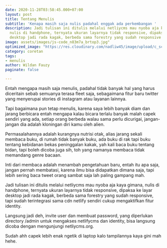 ```yaml
---
date: 2020-11-28T03:58:45.000+07:00
layout: post
title: Tentang Menulis
subtitle: 'Kenapa masih saja nulis padahal enggak ada perkembangan '
description: Jadi tulisan ini ditulis melalui netliycms mau nyoba aja kaya gimana,
  nulis di handphone, ternyata ukuran layarnya tidak responsive, dipaksa ke layar
  desktop jadi rada kagak, berbeda sama forestry yang sudah responsive
image: assets/images/js-code_n83m7a_brtop3.jpg"
optimized_image: "https://res.cloudinary.com/nadliw45/image/upload/c_scale,w_380/v1606485058/js-code_n83m7a_brtop3.jpg"
category: coretan
tags:
- menulis
author: Wildan Fauzy
paginate: false

---
```

Entah mengapa masih saja menulis, padahal tidak banyak hal yang harus diceritain sebab semuanya terasa fleet saja, sebagaimana fitur baru twitter yang menyerupai stories di instagram atau layanan lainnya. 

Tapi bagaimana pun tetap menulis, karena saya lebih banyak diam dan jarang berbicara entah mengapa kalau bicara terlalu banyak malah capek sendiri yang ada, setiap orang berbeda walau sama perlu dicurigai, jangan-jangan dia adalah kloningan diri kamu oleh alien. 

Permasalahannya adalah kurangnya nutrisi otak, alias jarang sekali membaca buku, di rumah tidak banyak buku, ada buku di rak tapi buku tentang kebidanan bekas peninggalan kakak, yah kali baca buku tentang bidan, tapi boleh dicoba juga sih, toh yang namanya membaca tidak memandang genre bacaan. 

Inti dari membaca adalah menambah pengetahuan baru, entah itu apa saja, jangan pernah membatasi, karena ilmu bisa didapatkan dimana saja, tapi lebih sering baca tweet orang sambat saja lah paling gampang mah. 

Jadi tulisan ini ditulis melalui netliycms mau nyoba aja kaya gimana, nulis di handphone, ternyata ukuran layarnya tidak responsive, dipaksa ke layar desktop jadi rada kagak, berbeda sama forestry yang sudah responsive, tapi sudah terintegrasi sama cdn netlify sendiri cukup mengaktifkan fitur identity. 

Langsung jadi deh, invite user dan membuat password, yang diperlukan directory /admin untuk mengakses netlifycms dan identity, bisa langsung dicoba dengan mengunjungi netliycms.org.

Sudah ahh capek lebih enak ngetik di laptop kalo tampilannya kaya gini mah hehe. ﻿
